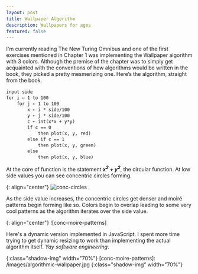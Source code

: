 ```yaml
---
layout: post
title: Wallpaper Algorithm
description: Wallpapers for ages
featured: false
---
```


I'm currently reading The New Turing Omnibus and one of the first exercises
mentioned in Chapter 1 was implementing the Wallpaper algorithm with 3 colors.
Although the premise of the chapter was to simply get acquainted with the
conventions of how algorithms would be written in the book, they picked a pretty
mesmerizing one. Here’s the algorithm, straight from the book.

```
input side
for i ← 1 to 100
    for j ← 1 to 100
        x ← i * side/100
        y ← j * side/100
        c ← int(x*x + y*y)
        if c == 0
            then plot(x, y, red)
        else if c == 1
            then plot(x, y, green)
        else
            then plot(x, y, blue)
```

At the core of function is the statement <b>_x<sup>2</sup> + y<sup>2</sup>_</b>,
the circular function. At low side values you can see concentric circles
forming.

{: align="center"}
![conc-circles]

As the side value increases, the concentric circles get denser and moiré
patterns begin forming like so. Colors begin to overlap leading to some very
cool patterns as the algorithm iterates over the side value.

{: align="center"}
![conc-moire-patterns]

Here's a dynamic version implemented in JavaScript. I spent more time trying to
get dynamic resizing to work than implementing the actual algorithm itself. _Yay
software engineering_.

<center>
<canvas class="shadow-img" id="wallpaperCanvas" width="100" height="500"></canvas>
</center>

<script>
    const canvas = document.getElementById("wallpaperCanvas")
    var ctx = canvas.getContext("2d")

    function sleep(ms) {
        return new Promise(resolve => setTimeout(resolve, ms))
    }

    function resizeCanvas() {
        const maxWidth = 500
        const minMarginPercent = 0.10

        var W = window.innerWidth
        var w = maxWidth
        var x = (W - w) / 2
        
        if (x/W < minMarginPercent) {
            canvas.width = (1 - 2*minMarginPercent) * window.innerWidth;
        }
        else {
            canvas.width = maxWidth;
        }
        ctx = canvas.getContext("2d")
        ctx.scale(2, 2);
        draw();
    }

    async function main() {
        if(!ctx) {
            alert("Couldn't grab canvas context")
            return
        }
        
        window.addEventListener('resize', resizeCanvas, false);
        resizeCanvas();
        while(true) {
            draw();
            await sleep(500)
        }
    }

    function draw() {
        if ( typeof draw.side == 'undefined' ) {
            draw.side = 1
        }
        
        var r, g, b
        var x, y, c
        ctx.clearRect(0, 0, canvas.width, canvas.height);
        draw.side += 1
        for (var i = 0; i < canvas.width/2; i++) {
            for (var j = 0; j < canvas.height/2; j++) {
                x = i * draw.side/100
                y = j * draw.side/100
                c = Math.floor(x*x + y*y)
                if (c % 3 == 0) {
                    r = 255
                    g = 0
                    b = 0
                }
                else if (c % 3 == 1) {
                    r = 0
                    g = 255
                    b = 0
                }
                else {
                    r = 0
                    g = 0
                    b = 255
                }
                ctx.fillStyle = "rgba("+r+","+g+","+b+","+1+")"
                ctx.fillRect(i, j, 1, 1)
            }
        }
    }

    main();
</script>

[conc-circles]: /images/conc-circles.png
{:class="shadow-img"  width="70%"}
[conc-moire-patterns]: /images/algorithmic-wallpaper.jpg
{:class="shadow-img"  width="70%"}
